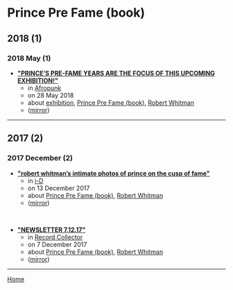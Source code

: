 # Prince Pre Fame (book)

## 2018 (1)

### 2018 May (1)

 - [**"PRINCE’S PRE-FAME YEARS ARE THE FOCUS OF THIS UPCOMING EXHIBITION!"**](https://afropunk.com/2018/05/this-upcoming-exhibition-offers-rare-glimpse-of-pre-fame-prince/)
    - in [Afropunk](https://afropunk.com/)
    - on 28 May 2018
    - about [exhibition](../../../topics/exhibition/index.md), [Prince Pre Fame (book)](../../../topics/book/prince-pre-fame/index.md), [Robert Whitman](../../../topics/robert-whitman/index.md)
    - ([mirror](https://web.archive.org/web/*/https://afropunk.com/2018/05/this-upcoming-exhibition-offers-rare-glimpse-of-pre-fame-prince/))

----

## 2017 (2)

### 2017 December (2)

 - [**"robert whitman’s intimate photos of prince on the cusp of fame"**](https://i-d.vice.com/en_us/article/7xwkqa/robert-whitmans-intimate-photos-of-prince-on-the-cusp-of-fame)
    - in [i-D](https://i-d.vice.com/)
    - on 13 December 2017
    - about [Prince Pre Fame (book)](../../../topics/book/prince-pre-fame/index.md), [Robert Whitman](../../../topics/robert-whitman/index.md)
    - ([mirror](https://web.archive.org/web/*/https://i-d.vice.com/en_us/article/7xwkqa/robert-whitmans-intimate-photos-of-prince-on-the-cusp-of-fame))

<br />

 - [**"NEWSLETTER 7.12.17"**](https://recordcollectormag.com/newsletter-7-12-17)
    - in [Record Collector](https://recordcollectormag.com/)
    - on 7 December 2017
    - about [Prince Pre Fame (book)](../../../topics/book/prince-pre-fame/index.md), [Robert Whitman](../../../topics/robert-whitman/index.md)
    - ([mirror](https://web.archive.org/web/*/https://recordcollectormag.com/newsletter-7-12-17))

----

[Home](../index.md)
